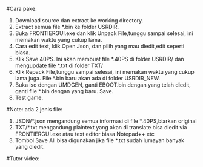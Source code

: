 #Cara pake:

1. Download source dan extract ke working directory.
2. Extract semua file *.bin ke folder USRDIR.
3. Buka FRONTIERGUI.exe dan klik Unpack File,tunggu sampai selesai, ini memakan waktu yang cukup lama.
4. Cara edit text, klik Open Json, dan pilih yang mau diedit,edit seperti biasa.
5. Klik Save 40PS.
Ini akan membuat file *.40PS di folder USRDIR/
dan mengupdate file *.txt di folder TXT/
6. Klik Repack File,tunggu sampai selesai, ini memakan waktu yang cukup lama juga.
File *.bin baru akan ada di folder USRDIR_NEW.
7. Buka iso dengan UMDGEN, ganti EBOOT.bin dengan yang telah diedit, ganti file *.bin dengan yang baru. Save.
8. Test game.





#Note:
ada 2 jenis file:
1. JSON/*.json mengandung semua informasi di file *.40PS,biarkan original 
2. TXT/*.txt mengandung plaintext yang akan di translate
bisa diedit via FRONTIERGUI.exe atau text editor biasa Notepad++ etc
3. Tombol Save All bisa digunakan jika file *.txt sudah lumayan banyak yang diedit.



#Tutor video:

